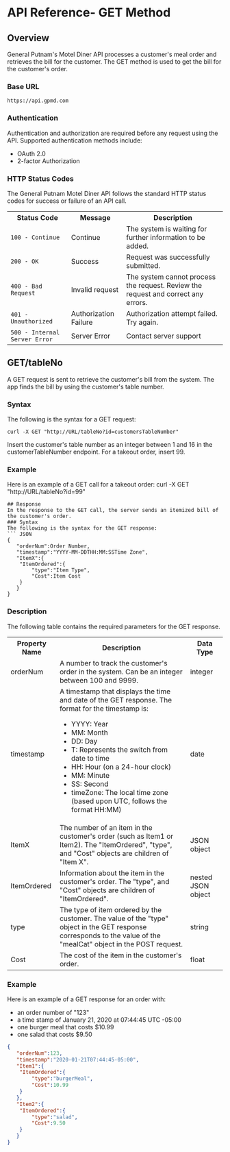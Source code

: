 # API Reference- GET Method
## Overview
General Putnam's Motel Diner API processes a customer's meal order and retrieves the bill for the customer. The GET method is used to get the bill for the customer's order.
### Base URL
```
https://api.gpmd.com
```
### Authentication
Authentication and authorization are required before any request using the API. Supported authentication methods include:
* OAuth 2.0
* 2-factor Authorization
### HTTP Status Codes
The General Putnam Motel Diner API follows the standard HTTP status codes for success or failure of an API call.
<table>
	<tr>
		<th>Status Code</th>
		<th>Message</th>
    <th>Description</th>
	</tr>
  <tr>
    <td><code>100 - Continue</code></td>
    <td>Continue</td>
    <td>The system is waiting for further information to be added.</td>
  </tr>
	<tr>
		<td><code>200 - OK</code></td>
    <td>Success</td>
		<td>Request was successfully submitted.</td>
  </tr>
	<tr>
		<td><code>400 - Bad Request</code></td>
    <td>Invalid request</td>
		<td>The system cannot process the request. Review the request and correct any errors.</td>
	</tr>
  <tr>
		<td><code>401 - Unauthorized</code></td>
    <td>Authorization Failure</td>
		<td>Authorization attempt failed. Try again. </td>
	</tr>
 <tr>
   <td><code>500 - Internal Server Error</code></td>
   <td>Server Error</td>
   <td> Contact server support</td>
 </tr>
</table>

## GET/tableNo
A GET request is sent to retrieve the customer's bill from the system. The app finds the bill by using the customer's table number.
### Syntax
The following is the syntax for a GET request:
```
curl -X GET "http://URL/tableNo?id=customersTableNumber"
```
Insert the customer's table number as an integer between 1 and 16 in the customerTableNumber endpoint. For a takeout order, insert 99.

### Example
Here is an example of a GET call for a takeout order:
curl -X GET "http://URL/tableNo?id=99"
```
## Response
In the response to the GET call, the server sends an itemized bill of the customer's order.
### Syntax
The following is the syntax for the GET response:
``` JSON
{
   "orderNum":Order Number,  
   "timestamp":"YYYY-MM-DDTHH:MM:SSTime Zone",  
   "ItemX":{  
  	"ItemOrdered":{  
     	"type":"Item Type",  
     	"Cost":Item Cost
  	}  
   } 
}
```
### Description
The following table contains the required parameters for the GET response.
<table> 
  <tr><th> Property Name</th>
    <th>Description</th>
    <th>Data Type</th>
  </tr>
  <tr>
    <td>orderNum</td>
    <td>A number to track the customer's order in the system. Can be an integer between 100 and 9999.</td>
    <td>integer</td>
  </tr>
  <tr>
    <td>timestamp</td>
    <td> A timestamp that displays the time and date of the GET response. The format for the timestamp is:
    <ul>
      <li>YYYY: Year</li>
      <li>MM: Month</li>
      <li>DD: Day</li>
      <li>T: Represents the switch from date to time</li>
      <li>HH: Hour (on a 24-hour clock)</li>
      <li>MM: Minute</li>
      <li>SS: Second</li>
      <li>timeZone: The local time zone (based upon UTC, follows the format HH:MM)</li>
    </ul>
    </td>
    <td>date</td></tr>
    <tr>
    <td>ItemX</td>
    <td>The number of an item in the customer's order (such as Item1 or Item2). The "ItemOrdered", "type", and "Cost" objects are children of "Item X". </td>
    <td>JSON object</td>
  </tr>
  <tr>
    <td>ItemOrdered</td>
    <td>Information about the item in the customer's order. The "type", and "Cost" objects are children of "ItemOrdered".</td>
    <td>nested JSON object</td>
  </tr>
  <tr>
    <td>type</td>
    <td>The type of item ordered by the customer. The value of the "type" object in the GET response corresponds to the value of the "mealCat" object in the POST request.</td>
    <td>string</td>
  </tr>
  <tr>
    <td>Cost</td>
    <td>The cost of the item in the customer's order.</td>
    <td>float</td>
  </tr>
</table>

### Example
Here is an example of a GET response for an order with:
* an order number of "123"
* a time stamp of January 21, 2020 at 07:44:45 UTC -05:00
* one burger meal that costs $10.99
* one salad that costs $9.50
```json
{
   "orderNum":123,
   "timestamp":"2020-01-21T07:44:45-05:00",
   "Item1":{
  	"ItemOrdered":{
     	"type":"burgerMeal",
     	"Cost":10.99
  	}
   },
   "Item2":{
  	"ItemOrdered":{
     	"type":"salad",
     	"Cost":9.50
  	}
   }
}
```
